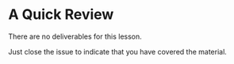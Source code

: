 # A Quick Review

There are no deliverables for this lesson.

Just close the issue to indicate that you have covered the material.
